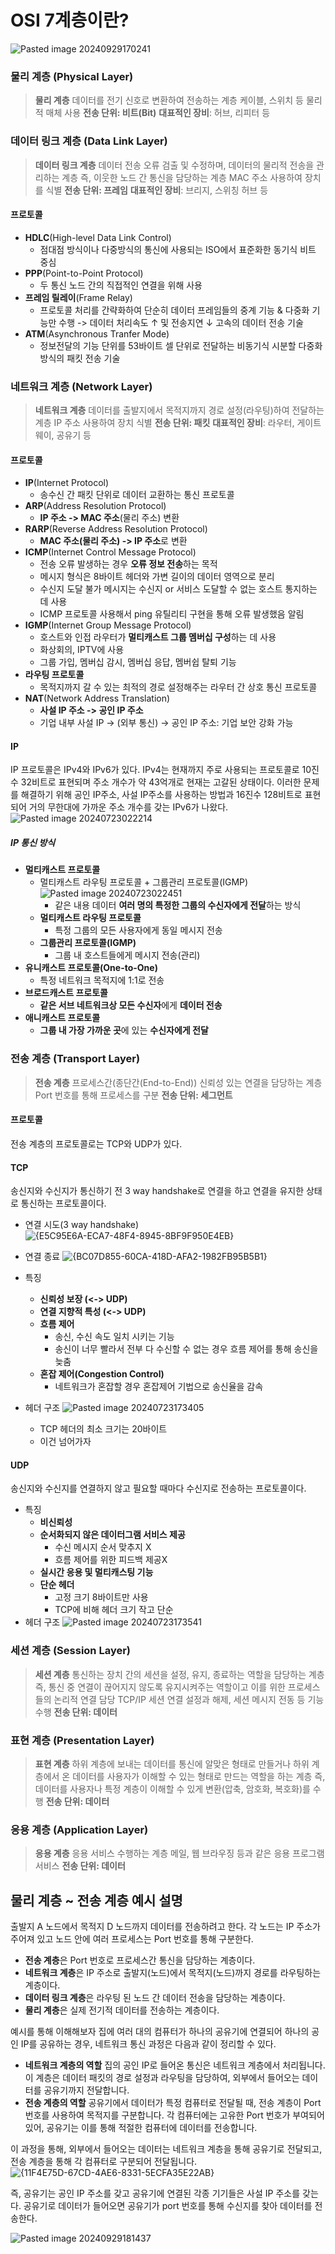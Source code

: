 # OSI 7계층이란?

![Pasted image 20240929170241](https://github.com/user-attachments/assets/2b8d2a80-1fe8-442d-a7ac-0908e57078c5)

### 물리 계층 (Physical Layer) 
> **물리 계층**
> 데이터를 전기 신호로 변환하여 전송하는 계층
> 케이블, 스위치 등 물리적 매체 사용
> **전송 단위: 비트(Bit)**
> **대표적인 장비**: 허브, 리피터 등
### 데이터 링크 계층 (Data Link Layer)  
> **데이터 링크 계층**
> 데이터 전송 오류 검출 및 수정하며, 데이터의 물리적 전송을 관리하는 계층
> 즉, 이웃한 노드 간 통신을 담당하는 계층
> MAC 주소 사용하여 장치를 식별
> **전송 단위: 프레임**
> **대표적인 장비**: 브리지, 스위칭 허브 등

#### **프로토콜**
- **HDLC**(High-level Data Link Control)
	- 점대점 방식이나 다중방식의 통신에 사용되는 ISO에서 표준화한 동기식 비트 중심
- **PPP**(Point-to-Point Protocol)
	- 두 통신 노드 간의 직접적인 연결을 위해 사용
- **프레임 릴레이**(Frame Relay)
	- 프로토콜 처리를 간략화하여 단순히 데이터 프레임들의 중계 기능 & 다중화 기능만 수행 -> 데이터 처리속도 ↑ 및 전송지연 ↓ 고속의 데이터 전송 기술 
- **ATM**(Asynchronous Tranfer Mode)
	- 정보전달의 기능 단위를 53바이트 셀 단위로 전달하는 비동기식 시분할 다중화 방식의 패킷 전송 기술
### 네트워크 계층 (Network Layer)
> **네트워크 계층**
> 데이터를 출발지에서 목적지까지 경로 설정(라우팅)하여 전달하는 계층
> IP 주소 사용하여 장치 식별
> **전송 단위: 패킷**
> **대표적인 장비**: 라우터, 게이트웨이, 공유기 등

#### 프로토콜
- **IP**(Internet Protocol)
	- 송수신 간 패킷 단위로 데이터 교환하는 통신 프로토콜 
- **ARP**(Address Resolution Protocol)
	- **IP 주소 -> MAC 주소**(물리 주소) 변환 
- **RARP**(Reverse Address Resolution Protocol)
	- **MAC 주소(물리 주소) -> IP 주소**로 변환
- **ICMP**(Internet Control Message Protocol)
	- 전송 오류 발생하는 경우 **오류 정보 전송**하는 목적
	- 메시지 형식은 8바이트 헤더와 가변 길이의 데이터 영역으로 분리
	- 수신지 도달 불가 메시지는 수신지 or 서비스 도달할 수 없는 호스트 통지하는 데 사용
	- ICMP 프로토콜 사용해서 ping 유틸리티 구현을 통해 오류 발생했음 알림 
- **IGMP**(Internet Group Message Protocol)
	- 호스트와 인접 라우터가 **멀티캐스트 그룹 멤버십 구성**하는 데 사용
	- 화상회의, IPTV에 사용
	- 그룹 가입, 멤버십 감시, 멤버십 응답, 멤버쉽 탈퇴 기능
- **라우팅 프로토콜**
	- 목적지까지 갈 수 있는 최적의 경로 설정해주는 라우터 간 상호 통신 프로토콜
- **NAT**(Network Address Translation)
	- **사설 IP 주소 -> 공인 IP 주소**
	- 기업 내부 사설 IP -> (외부 통신) -> 공인 IP 주소: 기업 보안 강화 가능
#### IP
IP 프로토콜은 IPv4와 IPv6가 있다.
IPv4는 현재까지 주로 사용되는 프로토콜로 10진수 32비트로 표현되며 주소 개수가 약 43억개로 현재는 고갈된 상태이다. 이러한 문제를 해결하기 위해 공인 IP주소, 사설 IP주소를 사용하는 방법과 16진수 128비트로 표현되어 거의 무한대에 가까운 주소 개수를 갖는 IPv6가 나왔다.
![Pasted image 20240723022214](https://github.com/user-attachments/assets/94f9fb2d-c5a1-4e34-8882-1acc75d4de17)
##### IP 통신 방식
- **멀티캐스트 프로토콜**
  - 멀티캐스트 라우팅 프로토콜 + 그룹관리 프로토콜(IGMP)
	![Pasted image 20240723022451](https://github.com/user-attachments/assets/2e2ecc66-c6d7-4fd5-b970-ccd94b5d7b5d)
	- 같은 내용 데이터 **여러 명의 특정한 그룹의 수신자에게 전달**하는 방식
  - **멀티캐스트 라우팅 프로토콜**
    - 특정 그룹의 모든 사용자에게 동일 메시지 전송
  - **그룹관리 프로토콜(IGMP)**
    - 그룹 내 호스트들에게 메시지 전송(관리)
- **유니캐스트 프로토콜(One-to-One)**
	- 특정 네트워크 목적지에 1:1로 전송 
- **브로드캐스트 프로토콜**
	- **같은 서브 네트워크상 모든 수신자**에게 **데이터 전송**
- **애니캐스트 프로토콜**
	- **그룹 내 가장 가까운 곳**에 있는 **수신자에게 전달**

### 전송 계층 (Transport Layer)
> **전송 계층**
> 프로세스간(종단간(End-to-End)) 신뢰성 있는 연결을 담당하는 계층
> Port 번호를 통해 프로세스를 구분
> **전송 단위: 세그먼트**
#### 프로토콜
전송 계층의 프로토콜로는 TCP와 UDP가 있다. 

#### TCP
송신지와 수신지가 통신하기 전 3 way handshake로 연결을 하고 연결을 유지한 상태로 통신하는 프로토콜이다. 
- 연결 시도(3 way handshake)
	![{E5C95E6A-ECA7-48F4-8945-8BF9F950E4EB}](https://github.com/user-attachments/assets/13a211c1-c6ec-4df6-9a3e-613fdce1ce38)
- 연결 종료
	![{BC07D855-60CA-418D-AFA2-1982FB95B5B1}](https://github.com/user-attachments/assets/6922dca2-5785-478f-8d68-6afc9b167600)


- 특징
	- **신뢰성 보장 (<-> UDP)** 
	- **연결 지향적 특성 (<-> UDP)**
	- **흐름 제어**
		- 송신, 수신 속도 일치 시키는 기능
		- 송신이 너무 빨라서 전부 다 수신할 수 없는 경우 흐름 제어를 통해 송신을 늦춤 
	- **혼잡 제어(Congestion Control)**
		- 네트워크가 혼잡할 경우 혼잡제어 기법으로 송신율을 감속
- 헤더 구조
	![Pasted image 20240723173405](https://github.com/user-attachments/assets/7b54a7b4-f142-4c23-98cb-33279c37a2e4)
	- TCP 헤더의 최소 크기는 20바이트
	- 이건 넘어가자

#### UDP
송신지와 수신지를 연결하지 않고 필요할 때마다 수신지로 전송하는 프로토콜이다.
- 특징
	- **비신뢰성**
	- **순서화되지 않은 데이터그램 서비스 제공**
		- 수신 메시지 순서 맞추지 X
		- 흐름 제어를 위한 피드백 제공X
	- **실시간 응용 및 멀티캐스팅 기능**
	- **단순 헤더**
		- 고정 크기 8바이트만 사용
		- TCP에 비해 헤더 크기 작고 단순
- 헤더 구조
	![Pasted image 20240723173541](https://github.com/user-attachments/assets/e43c550a-62d6-4045-997a-ecbb9ad21a54)

### 세션 계층 (Session Layer)  
> **세션 계층**
> 통신하는 장치 간의 세션을 설정, 유지, 종료하는 역할을 담당하는 계층
> 즉, 통신 중 연결이 끊어지지 않도록 유지시켜주는 역할이고 이를 위한 프로세스들의 논리적 연결 담당
> TCP/IP 세션 연결 설정과 해제, 세션 메시지 전동 등 기능 수행
> **전송 단위: 데이터**
### 표현 계층 (Presentation Layer)  
> **표현 계층**
> 하위 계층에 보내는 데이터를 통신에 알맞은 형태로 만들거나 하위 계층에서 온 데이터를 사용자가 이해할 수 있는 형태로 만드는 역할을 하는 계층
> 즉, 데이터를 사용자나 특정 계층이 이해할 수 있게 변환(압축, 암호화, 복호화)를 수행
> **전송 단위: 데이터**
### 응용 계층 (Application Layer)
> **응용 계층**
>  응용  서비스 수행하는 계층
>  메일, 웹 브라우징 등과 같은 응용 프로그램 서비스
>  **전송 단위: 데이터**

## 물리 계층 ~ 전송 계층 예시 설명
출발지 A 노드에서 목적지 D 노드까지 데이터를 전송하려고 한다.
각 노드는 IP 주소가 주어져 있고 노드 안에 여러 프로세스는 Port 번호를 통해 구분한다.
- **전송 계층**은 Port 번호로 프로세스간 통신을 담당하는 계층이다.
- **네트워크 계층**은 IP 주소로 출발지(노드)에서 목적지(노드)까지 경로를 라우팅하는 계층이다.
- **데이터 링크 계층**은 라우팅 된 노드 간 데이터 전송을 담당하는 계층이다.
- **물리 계층**은 실제 전기적 데이터를 전송하는 계층이다.

예시를 통해 이해해보자
집에 여러 대의 컴퓨터가 하나의 공유기에 연결되어 하나의 공인 IP를 공유하는 경우, 네트워크 통신 과정은 다음과 같이 정리할 수 있다.
- **네트워크 계층의 역할**
	집의 공인 IP로 들어온 통신은 네트워크 계층에서 처리됩니다. 이 계층은 데이터 패킷의 경로 설정과 라우팅을 담당하여, 외부에서 들어오는 데이터를 공유기까지 전달합니다.
- **전송 계층의 역할**
	공유기에서 데이터가 특정 컴퓨터로 전달될 때, 전송 계층이 Port 번호를 사용하여 목적지를 구분합니다. 각 컴퓨터에는 고유한 Port 번호가 부여되어 있어, 공유기는 이를 통해 적절한 컴퓨터에 데이터를 전송합니다.

이 과정을 통해, 외부에서 들어오는 데이터는 네트워크 계층을 통해 공유기로 전달되고, 전송 계층을 통해 각 컴퓨터로 구분되어 전달됩니다.
![{11F4E75D-67CD-4AE6-8331-5ECFA35E22AB}](https://github.com/user-attachments/assets/fbc46346-a730-43c8-afea-371474db794f)

즉, 공유기는 공인 IP 주소를 갖고 공유기에 연결된 각종 기기들은 사설 IP 주소를 갖는다. 공유기로 데이터가 들어오면 공유기가 port 번호를 통해 수신지를 찾아 데이터를 전송한다.

![Pasted image 20240929181437](https://github.com/user-attachments/assets/b9cdf1a4-f8eb-4d4c-9d7a-6da3705da59a)
